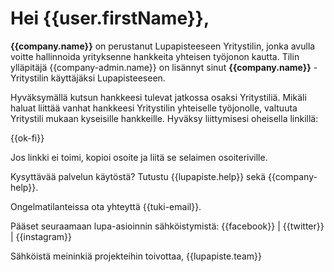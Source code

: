 # Hei {{user.firstName}},

**{{company.name}}** on perustanut Lupapisteeseen Yritystilin, jonka avulla voitte hallinnoida yrityksenne hankkeita yhteisen ty&ouml;jonon kautta. Tilin yll&auml;pit&auml;j&auml; {{company-admin.name}} on lis&auml;nnyt sinut **{{company.name}}** -Yritystilin k&auml;ytt&auml;j&auml;ksi Lupapisteeseen.

Hyv&auml;ksym&auml;ll&auml; kutsun hankkeesi tulevat jatkossa osaksi Yritystili&auml;. Mik&auml;li haluat liitt&auml;&auml; vanhat hankkeesi Yritystilin yhteiselle ty&ouml;jonolle,  valtuuta Yritystili mukaan kyseisille hankkeille. Hyv&auml;ksy liittymisesi oheisella linkill&auml;:

{{ok-fi}}

Jos linkki ei toimi, kopioi osoite ja liit&auml; se selaimen osoiteriville.

Kysytt&auml;v&auml;&auml; palvelun k&auml;yt&ouml;st&auml;? Tutustu {{lupapiste.help}} sek&auml; {{company-help}}.

Ongelmatilanteissa ota yhteytt&auml; {{tuki-email}}.

P&auml;&auml;set seuraamaan lupa-asioinnin s&auml;hk&ouml;istymist&auml;: {{facebook}} | {{twitter}} | {{instagram}}

S&auml;hk&ouml;ist&auml; meininki&auml; projekteihin toivottaa,
{{lupapiste.team}}